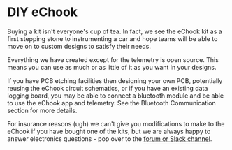 # DIY eChook

Buying a kit isn't everyone's cup of tea. In fact, we see the eChook kit as a first stepping stone to instrumenting a car and hope teams will be able to move on to custom designs to satisfy their needs.

Everything we have created except for the telemetry is open source. This means you can use as much or as little of it as you want in your designs.

If you have PCB etching facilities then designing your own PCB, potentially reusing the eChook circuit schematics, or if you have an existing data logging board, you may be able to connect a bluetooth module and be able to use the eChook app and telemetry. See the Bluetooth Communication section for more details.

For insurance reasons \(ugh\) we can't give you modifications to make to the eChook if you have bought one of the kits, but we are always happy to answer electronics questions - pop over to the [forum or Slack channel](http://www.echook.uk/support.html).

